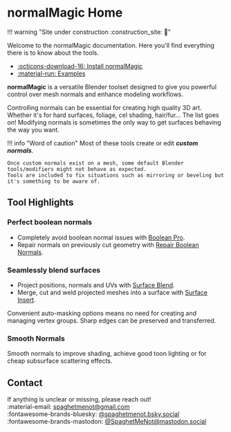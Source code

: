 # normalMagic Home

!!! warning "Site under construction :construction_site: :construction:"

Welcome to the normalMagic documentation. Here you'll find everything there is to know about the tools.
<div class="grid cards" markdown>

- [:octicons-download-16: Install normalMagic](install.md)
- [:material-run: Examples](examples.md)

</div>

**normalMagic** is a versatile Blender toolset designed to give you powerful control over mesh normals and enhance modeling workflows.

Controlling normals can be essential for creating high quality 3D art. Whether it's for hard surfaces, foliage, cel shading, hair/fur... The list goes on! Modifying normals is sometimes the only way to get surfaces behaving the way you want.

!!! info "Word of caution"
    Most of these tools create or edit ***custom normals***.

    Once custom normals exist on a mesh, some default Blender tools/modifiers might not behave as expected. 
    Tools are included to fix situations such as mirroring or beveling but it's something to be aware of.

## Tool Highlights

### **Perfect boolean normals**

- Completely avoid boolean normal issues with [Boolean Pro](mesh_tools/boolean_pro.md).
- Repair normals on previously cut geometry with [Repair Boolean Normals](normal_tools/repair_boolean_normals.md).

### **Seamlessly blend surfaces**

- Project positions, normals and UVs with [Surface Blend](mesh_tools/surface_blend.md).
- Merge, cut and weld projected meshes into a surface with [Surface Insert](mesh_tools/surface_insert.md).

Convenient auto-masking options means no need for creating and managing vertex groups. Sharp edges can be preserved and transferred.

### **Smooth Normals**

Smooth normals to improve shading, achieve good toon lighting or for cheap subsurface scattering effects.


## Contact

If anything is unclear or missing, please reach out!  
:material-email: <spaghetmenot@gmail.com>  
:fontawesome-brands-bluesky: [@spaghetmenot.bsky.social](https://bsky.app/profile/spaghetmenot.bsky.social)  
:fontawesome-brands-mastodon: [@SpaghetMeNot@mastodon.social](https://mastodon.social/@SpaghetMeNot)